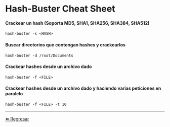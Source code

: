 # Hash-Buster Cheat Sheet

#### Crackear un hash (Soporta MD5, SHA1, SHA256, SHA384, SHA512)
```
hash-buster -s <HASH>
```

#### Buscar directorios que contengan hashes y crackearlos
```
hash-buster -d /root/Documents
```

#### Crackear hashes desde un archivo dado
```
hash-buster -f <FILE>
```

#### Crackear hashes desde un archivo dado y haciendo varias peticiones en paralelo
```
hash-buster -f <FILE> -t 10
```

---

[:arrow_left: Regresar](https://github.com/m4lal0/cheatsheets)